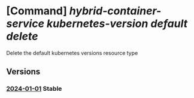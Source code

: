 # [Command] _hybrid-container-service kubernetes-version default delete_

Delete the default kubernetes versions resource type

## Versions

### [2024-01-01](/Resources/mgmt-plane/L3tjdXN0b21sb2NhdGlvbnJlc291cmNldXJpfS9wcm92aWRlcnMvbWljcm9zb2Z0Lmh5YnJpZGNvbnRhaW5lcnNlcnZpY2Uva3ViZXJuZXRlc3ZlcnNpb25zL2RlZmF1bHQ=/2024-01-01.xml) **Stable**

<!-- mgmt-plane /{customlocationresourceuri}/providers/microsoft.hybridcontainerservice/kubernetesversions/default 2024-01-01 -->

